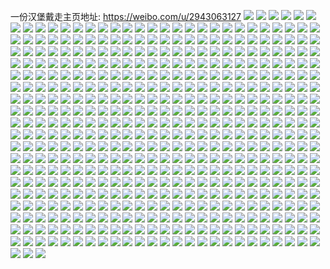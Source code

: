 一份汉堡戴走主页地址: https://weibo.com/u/2943063127 
![](https://wx4.sinaimg.cn/mw2000/af6b9457ly1h9i97515nkj22c0340kjn.jpg) 
![](https://wx4.sinaimg.cn/mw2000/af6b9457ly1h9i975mxd4j20zj1be0x5.jpg) 
![](https://wx4.sinaimg.cn/mw2000/af6b9457ly1h906sun5eoj22432tgb2a.jpg) 
![](https://wx4.sinaimg.cn/mw2000/af6b9457ly1h906swr38uj224g2tx1ky.jpg) 
![](https://wx4.sinaimg.cn/mw2000/af6b9457ly1h906sxpw1ej20zo1bkqdy.jpg) 
![](https://wx4.sinaimg.cn/mw2000/af6b9457ly1h906ssl4sdj20zo1bknbo.jpg) 
![](https://wx4.sinaimg.cn/mw2000/af6b9457ly1h906u23u1hj22c0340e84.jpg) 
![](https://wx4.sinaimg.cn/mw2000/af6b9457ly1h906utztisj224u2ugx6p.jpg) 
![](https://wx4.sinaimg.cn/mw2000/af6b9457ly1h8qx7qxphwj22c03404qs.jpg) 
![](https://wx4.sinaimg.cn/mw2000/af6b9457ly1h8qx7ofb21j22c0340kjm.jpg) 
![](https://wx4.sinaimg.cn/mw2000/af6b9457ly1h8qx7tn3elj22c0340e82.jpg) 
![](https://wx4.sinaimg.cn/mw2000/af6b9457ly1h8qxgd7c5yj22502up4qq.jpg) 
![](https://wx4.sinaimg.cn/mw2000/af6b9457ly1h8qxa9r0t7j23402c0npe.jpg) 
![](https://wx4.sinaimg.cn/mw2000/af6b9457ly1h8qxgbapugj22c0340qv7.jpg) 
![](https://wx4.sinaimg.cn/mw2000/af6b9457ly1h8m0curgvmj22c03401ky.jpg) 
![](https://wx4.sinaimg.cn/mw2000/af6b9457ly1h8m0czladpj228s2zpe82.jpg) 
![](https://wx4.sinaimg.cn/mw2000/af6b9457ly1h8m38dkhauj22c0340e82.jpg) 
![](https://wx4.sinaimg.cn/mw2000/af6b9457ly1h8m37scq48j22262qvx6p.jpg) 
![](https://wx4.sinaimg.cn/mw2000/af6b9457ly1h8m0d1qxpkj22c03404qq.jpg) 
![](https://wx4.sinaimg.cn/mw2000/af6b9457ly1h8m0ctbtnfj22a031c7wi.jpg) 
![](https://wx4.sinaimg.cn/mw2000/af6b9457ly1h8chghvuinj22c03404qq.jpg) 
![](https://wx4.sinaimg.cn/mw2000/af6b9457ly1h8chgv4qrxj225o2vkhdv.jpg) 
![](https://wx4.sinaimg.cn/mw2000/af6b9457ly1h8chgqyr92j22802yokjo.jpg) 
![](https://wx4.sinaimg.cn/mw2000/af6b9457ly1h8chgfay0kj22462tkqv7.jpg) 
![](https://wx4.sinaimg.cn/mw2000/af6b9457ly1h85x1vfh92j22c0340npe.jpg) 
![](https://wx4.sinaimg.cn/mw2000/af6b9457ly1h85x25i11dj223j1knhdt.jpg) 
![](https://wx4.sinaimg.cn/mw2000/af6b9457ly1h7l6p4y92rj22c0340e84.jpg) 
![](https://wx4.sinaimg.cn/mw2000/af6b9457ly1h7l6ptod7ej22c0340hdu.jpg) 
![](https://wx4.sinaimg.cn/mw2000/af6b9457ly1h7l6ri7o9oj20zg0zg14s.jpg) 
![](https://wx4.sinaimg.cn/mw2000/af6b9457ly1h7e7fzmv92j21k02c04qq.jpg) 
![](https://wx4.sinaimg.cn/mw2000/af6b9457ly1h7e7g18wpkj21kw1kwtjy.jpg) 
![](https://wx4.sinaimg.cn/mw2000/af6b9457ly1h7e7fxxpyrj21kw1kwdol.jpg) 
![](https://wx4.sinaimg.cn/mw2000/af6b9457ly1h6wxqh0jxrj23402c07wj.jpg) 
![](https://wx4.sinaimg.cn/mw2000/af6b9457ly1h6wxqdgriij22c02c0kjl.jpg) 
![](https://wx4.sinaimg.cn/mw2000/af6b9457ly1h6uilbu1yhj21le2ea4bv.jpg) 
![](https://wx4.sinaimg.cn/mw2000/af6b9457ly1h6uilm6b4aj22ea1leal9.jpg) 
![](https://wx4.sinaimg.cn/mw2000/af6b9457ly1h6uilemo55j21le2ea7wi.jpg) 
![](https://wx4.sinaimg.cn/mw2000/af6b9457ly1h6uilidjiej22ea1lewox.jpg) 
![](https://wx4.sinaimg.cn/mw2000/af6b9457ly1h6uil8uraej22ea1lee82.jpg) 
![](https://wx4.sinaimg.cn/mw2000/af6b9457ly1h6uikzlzk9j22ea1le7h8.jpg) 
![](https://wx4.sinaimg.cn/mw2000/af6b9457ly1h6uilp3ppgj21le2eaaxt.jpg) 
![](https://wx4.sinaimg.cn/mw2000/af6b9457ly1h6tm25kcgqj22ea1lek5e.jpg) 
![](https://wx4.sinaimg.cn/mw2000/af6b9457ly1h6tm2itkgqj22ea1lex6p.jpg) 
![](https://wx4.sinaimg.cn/mw2000/af6b9457ly1h6tm2l3bbrj22ea1le1ky.jpg) 
![](https://wx4.sinaimg.cn/mw2000/af6b9457ly1h6tm2o6de0j21le2eau0x.jpg) 
![](https://wx4.sinaimg.cn/mw2000/af6b9457ly1h6tm2gnzlij22ea1leqv5.jpg) 
![](https://wx4.sinaimg.cn/mw2000/af6b9457ly1h6tm2cm6emj21le2ea46e.jpg) 
![](https://wx4.sinaimg.cn/mw2000/af6b9457ly1h6tm55v2wlj22ea1le1ky.jpg) 
![](https://wx4.sinaimg.cn/mw2000/af6b9457ly1h6tm2u7ibij22ea1le4dd.jpg) 
![](https://wx4.sinaimg.cn/mw2000/af6b9457ly1h6tm535urkj22ea1lehdu.jpg) 
![](https://wx4.sinaimg.cn/mw2000/af6b9457ly1h6n9xdd8owj235s23u453.jpg) 
![](https://wx4.sinaimg.cn/mw2000/af6b9457ly1h6n9xgwr5jj235s23ub2a.jpg) 
![](https://wx4.sinaimg.cn/mw2000/af6b9457ly1h6n9xanb4wj21zg2n9kjn.jpg) 
![](https://wx4.sinaimg.cn/mw2000/af6b9457ly1h6gwkh59z0j22c0340qv6.jpg) 
![](https://wx4.sinaimg.cn/mw2000/af6b9457ly1h6gwon6s10j22c0340x6q.jpg) 
![](https://wx4.sinaimg.cn/mw2000/af6b9457ly1h6gwkc6rubj22c0340x6q.jpg) 
![](https://wx4.sinaimg.cn/mw2000/af6b9457ly1h62wj1n1fzj22c02c0x6q.jpg) 
![](https://wx4.sinaimg.cn/mw2000/af6b9457ly1h62wj3lj4pj22c02c07wi.jpg) 
![](https://wx4.sinaimg.cn/mw2000/af6b9457ly1h58uubhmy8j22bb2xxhdu.jpg) 
![](https://wx4.sinaimg.cn/mw2000/af6b9457ly1h3z91h9f2zj22c0340qv7.jpg) 
![](https://wx4.sinaimg.cn/mw2000/af6b9457ly1h3z91fojv4j22c03404qr.jpg) 
![](https://wx4.sinaimg.cn/mw2000/af6b9457ly1h3z91e6yvjj22c0340npg.jpg) 
![](https://wx4.sinaimg.cn/mw2000/af6b9457ly1h3y0p72je5j223u35sx6q.jpg) 
![](https://wx4.sinaimg.cn/mw2000/af6b9457ly1h3y0pd9ii3j223u35snpe.jpg) 
![](https://wx4.sinaimg.cn/mw2000/af6b9457ly1h3y0p8vb5zj223u35sx6p.jpg) 
![](https://wx4.sinaimg.cn/mw2000/af6b9457ly1h3y0p9q3maj22c21k14qp.jpg) 
![](https://wx4.sinaimg.cn/mw2000/af6b9457ly1h3y0qddpzzj235s23u7wi.jpg) 
![](https://wx4.sinaimg.cn/mw2000/af6b9457ly1h3y0p51xuhj222c1dih5g.jpg) 
![](https://wx4.sinaimg.cn/mw2000/af6b9457ly1h3y0peun6tj21kw2dcu0x.jpg) 
![](https://wx4.sinaimg.cn/mw2000/af6b9457ly1h3y0sn3pg4j21jv22h1e9.jpg) 
![](https://wx4.sinaimg.cn/mw2000/af6b9457gy1h3shqlwuwxj22jm3tfhdv.jpg) 
![](https://wx4.sinaimg.cn/mw2000/af6b9457gy1h3shm8c0qqj22uu1wj4qp.jpg) 
![](https://wx4.sinaimg.cn/mw2000/af6b9457gy1h3skmduktvj21kw2dc1ky.jpg) 
![](https://wx4.sinaimg.cn/mw2000/af6b9457gy1h3shq2yh82j235s23ub2b.jpg) 
![](https://wx4.sinaimg.cn/mw2000/af6b9457gy1h3skmgrkezj223u35sqv6.jpg) 
![](https://wx4.sinaimg.cn/mw2000/af6b9457gy1h3skm5sx5lj223u35snpf.jpg) 
![](https://wx4.sinaimg.cn/mw2000/af6b9457gy1h3shlwoeh2j22c033ye82.jpg) 
![](https://wx4.sinaimg.cn/mw2000/af6b9457gy1h3skmiqphpj21kw2dc4qq.jpg) 
![](https://wx4.sinaimg.cn/mw2000/af6b9457gy1h3skmmma8wj21kd2ck7wi.jpg) 
![](https://wx4.sinaimg.cn/mw2000/af6b9457ly1h3qe2uxdt6j22c0340qv7.jpg) 
![](https://wx4.sinaimg.cn/mw2000/af6b9457gy1h3lrt6pk8jj223s23su0x.jpg) 
![](https://wx4.sinaimg.cn/mw2000/af6b9457gy1h3lrt81xzqj21m41m41kx.jpg) 
![](https://wx4.sinaimg.cn/mw2000/af6b9457gy1h3lrt9gziej22012011ky.jpg) 
![](https://wx4.sinaimg.cn/mw2000/af6b9457gy1h3lrtid1llj22dc1kwhdt.jpg) 
![](https://wx4.sinaimg.cn/mw2000/af6b9457gy1h3lrt1cfwnj235s23u7wi.jpg) 
![](https://wx4.sinaimg.cn/mw2000/af6b9457gy1h3lrtfhxwjj22dc1kwhdt.jpg) 
![](https://wx4.sinaimg.cn/mw2000/af6b9457ly1h3b51k2v0hj21s135ru0y.jpg) 
![](https://wx4.sinaimg.cn/mw2000/af6b9457ly1h3b515a173j21s135shdu.jpg) 
![](https://wx4.sinaimg.cn/mw2000/af6b9457ly1h3b51bod0pj22c0340qv6.jpg) 
![](https://wx4.sinaimg.cn/mw2000/af6b9457ly1h3b51n1iqej22c02c0u0y.jpg) 
![](https://wx4.sinaimg.cn/mw2000/af6b9457ly1h3b5bl61nwj22c0340qv6.jpg) 
![](https://wx4.sinaimg.cn/mw2000/af6b9457ly1h39vwjtls3j223u35s7wk.jpg) 
![](https://wx4.sinaimg.cn/mw2000/af6b9457ly1h39vx1gti9j223z35sqv6.jpg) 
![](https://wx4.sinaimg.cn/mw2000/af6b9457ly1h39vx5g3uuj22nm1ro4qr.jpg) 
![](https://wx4.sinaimg.cn/mw2000/af6b9457ly1h39w6vrvjnj223u35rx6p.jpg) 
![](https://wx4.sinaimg.cn/mw2000/af6b9457ly1h39vxb0p7mj223u35s1l0.jpg) 
![](https://wx4.sinaimg.cn/mw2000/af6b9457ly1h39vw8awcoj21kw2dckjm.jpg) 
![](https://wx4.sinaimg.cn/mw2000/af6b9457ly1h39vwmyoy9j21kw2dcx6p.jpg) 
![](https://wx4.sinaimg.cn/mw2000/af6b9457ly1h39vwtxkacj223u35r7wi.jpg) 
![](https://wx4.sinaimg.cn/mw2000/af6b9457ly1h39vwo4ygsj223u35sb29.jpg) 
![](https://wx4.sinaimg.cn/mw2000/af6b9457ly1h1vihjgzk6j22c0340e83.jpg) 
![](https://wx4.sinaimg.cn/mw2000/af6b9457ly1h1vihkukagj225f2v7qv5.jpg) 
![](https://wx4.sinaimg.cn/mw2000/af6b9457ly1h1vihnuifqj22dc1kwx6p.jpg) 
![](https://wx4.sinaimg.cn/mw2000/af6b9457ly1h1vihhab5gj22dc1kwu0z.jpg) 
![](https://wx4.sinaimg.cn/mw2000/af6b9457ly1h1vihrhlecj22dc1kwhdv.jpg) 
![](https://wx4.sinaimg.cn/mw2000/af6b9457ly1h1vii1zn59j223v1kw1kz.jpg) 
![](https://wx4.sinaimg.cn/mw2000/af6b9457ly1h18gv3xpqoj228m2ziu0y.jpg) 
![](https://wx4.sinaimg.cn/mw2000/af6b9457ly1h18gv2i6gcj22c03404qq.jpg) 
![](https://wx4.sinaimg.cn/mw2000/af6b9457ly1h18gv5beb0j22c0340x6p.jpg) 
![](https://wx4.sinaimg.cn/mw2000/af6b9457ly1h18gv60a43j21o0280e81.jpg) 
![](https://wx4.sinaimg.cn/mw2000/af6b9457ly1h18gv8tej8j22dc1kwb2a.jpg) 
![](https://wx4.sinaimg.cn/mw2000/af6b9457ly1h077reqrd2j21kw23v7wi.jpg) 
![](https://wx4.sinaimg.cn/mw2000/af6b9457ly1h077rgr7x9j22bz2bz7wi.jpg) 
![](https://wx4.sinaimg.cn/mw2000/af6b9457ly1h0774bkbflj22c02c0x6p.jpg) 
![](https://wx4.sinaimg.cn/mw2000/af6b9457ly1h0772hgjz6j22762xkqv6.jpg) 
![](https://wx4.sinaimg.cn/mw2000/af6b9457ly1h0774dswayj22c02c0qv5.jpg) 
![](https://wx4.sinaimg.cn/mw2000/af6b9457ly1h0779ab9wqj228r2z74qr.jpg) 
![](https://wx4.sinaimg.cn/mw2000/af6b9457ly1h07749e4tzj22c03401kz.jpg) 
![](https://wx4.sinaimg.cn/mw2000/af6b9457ly1h077ri6131j21ba0zg77n.jpg) 
![](https://wx4.sinaimg.cn/mw2000/af6b9457ly1h077rij4wmj21ba0zgn15.jpg) 
![](https://wx4.sinaimg.cn/mw2000/af6b9457ly1gz8qh3ugpkj22c0340kjm.jpg) 
![](https://wx4.sinaimg.cn/mw2000/af6b9457ly1gz8qh2gah4j22c0340b2b.jpg) 
![](https://wx4.sinaimg.cn/mw2000/af6b9457ly1gz8qh5genhj22c0340x6r.jpg) 
![](https://wx4.sinaimg.cn/mw2000/af6b9457ly1gz8rcsk6p8j22c0340e81.jpg) 
![](https://wx4.sinaimg.cn/mw2000/af6b9457ly1gz8rmdaua3j22c02c01ky.jpg) 
![](https://wx4.sinaimg.cn/mw2000/af6b9457ly1gyfunphrz1j22c02c0u0y.jpg) 
![](https://wx4.sinaimg.cn/mw2000/af6b9457ly1gyfunuunv7j22c02c01kz.jpg) 
![](https://wx4.sinaimg.cn/mw2000/af6b9457ly1gyfunyqujrj23402c01kz.jpg) 
![](https://wx4.sinaimg.cn/mw2000/af6b9457ly1gyfunrielvj22702xdkjl.jpg) 
![](https://wx4.sinaimg.cn/mw2000/af6b9457ly1gyfutxi6s8j22c0340qv6.jpg) 
![](https://wx4.sinaimg.cn/mw2000/af6b9457ly1gyfutn8qekj21kw2dcu0x.jpg) 
![](https://wx4.sinaimg.cn/mw2000/af6b9457ly1gyb71ay4grj228a2z1npf.jpg) 
![](https://wx4.sinaimg.cn/mw2000/af6b9457ly1gyb70sle39j22c0340e82.jpg) 
![](https://wx4.sinaimg.cn/mw2000/af6b9457ly1gyb6xhuc1pj22c0340x6q.jpg) 
![](https://wx4.sinaimg.cn/mw2000/af6b9457ly1gyb70wo662j22c0340npe.jpg) 
![](https://wx4.sinaimg.cn/mw2000/af6b9457ly1gyb7180gajj22923021kz.jpg) 
![](https://wx4.sinaimg.cn/mw2000/af6b9457ly1gyb7qy8nt1j223e23ekjm.jpg) 
![](https://wx4.sinaimg.cn/mw2000/af6b9457ly1gyb7146q3fj225c2v4hdv.jpg) 
![](https://wx4.sinaimg.cn/mw2000/af6b9457ly1gyb715vanjj22a431ihdu.jpg) 
![](https://wx4.sinaimg.cn/mw2000/af6b9457gy1gy7k04o367j21511pib29.jpg) 
![](https://wx4.sinaimg.cn/mw2000/af6b9457gy1gy7k05qgccj215o1jlqt8.jpg) 
![](https://wx4.sinaimg.cn/mw2000/af6b9457gy1gy7k1z6qe0j22dc1kwqv5.jpg) 
![](https://wx4.sinaimg.cn/mw2000/af6b9457gy1gy7k09bxrjj22dc1kwqv5.jpg) 
![](https://wx4.sinaimg.cn/mw2000/af6b9457gy1gy7k2539u3j221w1kwkjl.jpg) 
![](https://wx4.sinaimg.cn/mw2000/af6b9457gy1gy7k02av0sj20uk4dwqv5.jpg) 
![](https://wx4.sinaimg.cn/mw2000/af6b9457gy1gy7k29onk7j21c02007wh.jpg) 
![](https://wx4.sinaimg.cn/mw2000/af6b9457gy1gy7k1s7etej21c02007wh.jpg) 
![](https://wx4.sinaimg.cn/mw2000/af6b9457ly1gxxzbxerz2j22dc1kwu0x.jpg) 
![](https://wx4.sinaimg.cn/mw2000/af6b9457ly1gxxzc3r96cj21kw2dc1ky.jpg) 
![](https://wx4.sinaimg.cn/mw2000/af6b9457ly1gxxzbuoprij22dc1kwu0x.jpg) 
![](https://wx4.sinaimg.cn/mw2000/af6b9457ly1gxxzc9d4t7j22dc1kw7wi.jpg) 
![](https://wx4.sinaimg.cn/mw2000/af6b9457ly1gxxzi0px3kj21kw2dcx6p.jpg) 
![](https://wx4.sinaimg.cn/mw2000/af6b9457ly1gxxzcgxoehj21kw2dckjm.jpg) 
![](https://wx4.sinaimg.cn/mw2000/af6b9457ly1gxxzv77zyyj22dc1kw7wi.jpg) 
![](https://wx4.sinaimg.cn/mw2000/af6b9457ly1gxp3i0a1xsj22c0340u0x.jpg) 
![](https://wx4.sinaimg.cn/mw2000/af6b9457ly1gxp3i169zaj21zs2npkjl.jpg) 
![](https://wx4.sinaimg.cn/mw2000/af6b9457ly1gxp3ravz01j229a30d4qq.jpg) 
![](https://wx4.sinaimg.cn/mw2000/af6b9457ly1gxp3i54ze7j21kw2dcx6p.jpg) 
![](https://wx4.sinaimg.cn/mw2000/af6b9457ly1gxp3i2hdd6j225v2vt7wk.jpg) 
![](https://wx4.sinaimg.cn/mw2000/af6b9457ly1gxp3i3idfkj21n026oqv5.jpg) 
![](https://wx4.sinaimg.cn/mw2000/af6b9457ly1gxp3r9lu0uj223e2si4qs.jpg) 
![](https://wx4.sinaimg.cn/mw2000/af6b9457ly1gxp3s7t6fej22c03404qr.jpg) 
![](https://wx4.sinaimg.cn/mw2000/af6b9457ly1gxp3hyphw1j22c03407wj.jpg) 
![](https://wx4.sinaimg.cn/mw2000/af6b9457ly1gxmwaikd0pj22c03407wi.jpg) 
![](https://wx4.sinaimg.cn/mw2000/af6b9457ly1gxa2n76d3xj22c0340qv7.jpg) 
![](https://wx4.sinaimg.cn/mw2000/af6b9457ly1gxa2v2khbgj22c0340u0z.jpg) 
![](https://wx4.sinaimg.cn/mw2000/af6b9457ly1gxa38zbtgdj22bz2bz7wi.jpg) 
![](https://wx4.sinaimg.cn/mw2000/af6b9457ly1gxa2rwnb3oj22bz2s1npe.jpg) 
![](https://wx4.sinaimg.cn/mw2000/af6b9457ly1gxa2ryc31hj22bz2jvb2a.jpg) 
![](https://wx4.sinaimg.cn/mw2000/af6b9457ly1gxa2sfbgs1j22bz2bzkjm.jpg) 
![](https://wx4.sinaimg.cn/mw2000/af6b9457ly1gxa2qib1baj22c0340b2a.jpg) 
![](https://wx4.sinaimg.cn/mw2000/af6b9457ly1gxa38ili0vj22a631kx6p.jpg) 
![](https://wx4.sinaimg.cn/mw2000/af6b9457ly1gxa3e7okvhj22bx2o7kjm.jpg) 
![](https://wx4.sinaimg.cn/mw2000/af6b9457ly1gxa2n1mevaj22c0340x6q.jpg) 
![](https://wx4.sinaimg.cn/mw2000/af6b9457ly1gxa2n3lhawj22c0340x6p.jpg) 
![](https://wx4.sinaimg.cn/mw2000/af6b9457ly1gxa2n2s2lsj22c0340qv5.jpg) 
![](https://wx4.sinaimg.cn/mw2000/af6b9457ly1gx5d5h0dwbj22c0340b2a.jpg) 
![](https://wx4.sinaimg.cn/mw2000/af6b9457ly1gx5d4jau0qj21kw23vu0x.jpg) 
![](https://wx4.sinaimg.cn/mw2000/af6b9457ly1gx5d4gxyycj20u00u0wri.jpg) 
![](https://wx4.sinaimg.cn/mw2000/af6b9457ly1gx5d3tom6tj21kw1kwe81.jpg) 
![](https://wx4.sinaimg.cn/mw2000/af6b9457ly1gx5d3se5r9j21kw23vhdt.jpg) 
![](https://wx4.sinaimg.cn/mw2000/af6b9457ly1gx5cwmftkwj22dc1kw7wi.jpg) 
![](https://wx4.sinaimg.cn/mw2000/af6b9457ly1gx10hdg82pj22dc1kwu0x.jpg) 
![](https://wx4.sinaimg.cn/mw2000/af6b9457ly1gx1008tyhrj22dc1kwnpe.jpg) 
![](https://wx4.sinaimg.cn/mw2000/af6b9457ly1gx10m2ulr4j22dc1kw1ky.jpg) 
![](https://wx4.sinaimg.cn/mw2000/af6b9457ly1gx100ar5v6j21yw1b9npd.jpg) 
![](https://wx4.sinaimg.cn/mw2000/af6b9457ly1gx10hfl2opj22dc1kw1ky.jpg) 
![](https://wx4.sinaimg.cn/mw2000/af6b9457ly1gx10koxngwj22dc1kwu0x.jpg) 
![](https://wx4.sinaimg.cn/mw2000/af6b9457ly1gwmx3q3tvej22c02c0b2a.jpg) 
![](https://wx4.sinaimg.cn/mw2000/af6b9457ly1gwmwp4yr06j21tq2fn1ky.jpg) 
![](https://wx4.sinaimg.cn/mw2000/af6b9457ly1gwmwou1k1oj22c0340x6r.jpg) 
![](https://wx4.sinaimg.cn/mw2000/af6b9457ly1gwmx3smt6pj22bz2bz1ky.jpg) 
![](https://wx4.sinaimg.cn/mw2000/af6b9457ly1gwmwpsur5kj22c02c0e83.jpg) 
![](https://wx4.sinaimg.cn/mw2000/af6b9457ly1gwmwp1etekj22c0340qv7.jpg) 
![](https://wx4.sinaimg.cn/mw2000/af6b9457ly1gwdeg6d1o4j223s23snpd.jpg) 
![](https://wx4.sinaimg.cn/mw2000/af6b9457ly1gwdeg4fizxj23402c0b2a.jpg) 
![](https://wx4.sinaimg.cn/mw2000/af6b9457ly1gwdef9yuo6j22c03407wj.jpg) 
![](https://wx4.sinaimg.cn/mw2000/af6b9457ly1gwdeky89jyj223v1kwnpd.jpg) 
![](https://wx4.sinaimg.cn/mw2000/003daNa7ly1gvqk4jvgzvj61sc2dsb2a02.jpg) 
![](https://wx4.sinaimg.cn/mw2000/003daNa7ly1gvqk4mk0mrj61k02c0kjl02.jpg) 
![](https://wx4.sinaimg.cn/mw2000/003daNa7ly1gvqkgojyyhj62c02c0npd02.jpg) 
![](https://wx4.sinaimg.cn/mw2000/003daNa7ly1gvqk4nshsdj62c02c01ky02.jpg) 
![](https://wx4.sinaimg.cn/mw2000/003daNa7ly1gvqk4pnv8ij62c03401kz02.jpg) 
![](https://wx4.sinaimg.cn/mw2000/003daNa7ly1gvqknesvkrj62c02c04qq02.jpg) 
![](https://wx4.sinaimg.cn/mw2000/003daNa7ly1gvqkkmh7hqj63402c0u0x02.jpg) 
![](https://wx4.sinaimg.cn/mw2000/003daNa7ly1gvqkknsqwdj60xc1uo1kx02.jpg) 
![](https://wx4.sinaimg.cn/mw2000/003daNa7ly1gvqkkl84rfj60xc1uo7wh02.jpg) 
![](https://wx4.sinaimg.cn/mw2000/003daNa7ly1gvq7tp2s0zj615o20x1kx02.jpg) 
![](https://wx4.sinaimg.cn/mw2000/003daNa7ly1gvq5pam9h0j615o1jl4qp02.jpg) 
![](https://wx4.sinaimg.cn/mw2000/003daNa7ly1gvq5qc14pnj61kw2dchdu02.jpg) 
![](https://wx4.sinaimg.cn/mw2000/003daNa7ly1gvq5pnpzhtj615o1jl7wh02.jpg) 
![](https://wx4.sinaimg.cn/mw2000/003daNa7ly1gvq5p8a38ej615o1jl7wh02.jpg) 
![](https://wx4.sinaimg.cn/mw2000/003daNa7ly1gvq5pq8bbcj60xc2gwe8102.jpg) 
![](https://wx4.sinaimg.cn/mw2000/003daNa7ly1gvq7s5rt9bj60xc2job2902.jpg) 
![](https://wx4.sinaimg.cn/mw2000/003daNa7ly1gvq80y9hrfj63402c01ky02.jpg) 
![](https://wx4.sinaimg.cn/mw2000/003daNa7ly1gvq8110bhnj63402c0e8202.jpg) 
![](https://wx4.sinaimg.cn/mw2000/003daNa7ly1gvq80qhr95j63402c0x6p02.jpg) 
![](https://wx4.sinaimg.cn/mw2000/003daNa7ly1gvq80s88xdj63402c07wi02.jpg) 
![](https://wx4.sinaimg.cn/mw2000/003daNa7ly1gvq80vbk3lj63402c0x6p02.jpg) 
![](https://wx4.sinaimg.cn/mw2000/003daNa7ly1gvq80oft1gj63402c0qv602.jpg) 
![](https://wx4.sinaimg.cn/mw2000/003daNa7ly1gvq813mk8rj63402c0hdu02.jpg) 
![](https://wx4.sinaimg.cn/mw2000/003daNa7ly1gvq854cqijj63402c0npd02.jpg) 
![](https://wx4.sinaimg.cn/mw2000/003daNa7ly1gv753dpo8cj62bz2bzx6p02.jpg) 
![](https://wx4.sinaimg.cn/mw2000/af6b9457ly1gv753fm46lj23402c0x6p.jpg) 
![](https://wx4.sinaimg.cn/mw2000/003daNa7ly1gv753hr0jkj63402c0b2a02.jpg) 
![](https://wx4.sinaimg.cn/mw2000/003daNa7ly1gv753k9v3pj63402c0kjm02.jpg) 
![](https://wx4.sinaimg.cn/mw2000/af6b9457ly1gv753agkogj23402c0qv5.jpg) 
![](https://wx4.sinaimg.cn/mw2000/003daNa7ly1gv753p9jqoj63402c0npe02.jpg) 
![](https://wx4.sinaimg.cn/mw2000/003daNa7ly1gv2270ysr2j62tr24b4qr02.jpg) 
![](https://wx4.sinaimg.cn/mw2000/003daNa7ly1gv226ytic4j63332bbkjn02.jpg) 
![](https://wx4.sinaimg.cn/mw2000/003daNa7ly1gv227s4r63j63332bbkjn02.jpg) 
![](https://wx4.sinaimg.cn/mw2000/003daNa7ly1gv227uvorbj63332bb7wj02.jpg) 
![](https://wx4.sinaimg.cn/mw2000/003daNa7ly1gv2285d7puj63402c04qr02.jpg) 
![](https://wx4.sinaimg.cn/mw2000/003daNa7ly1gv21sufxcmj62bx2bxx6q02.jpg) 
![](https://wx4.sinaimg.cn/mw2000/003daNa7ly1guy19thwrgj60u00v77a002.jpg) 
![](https://wx4.sinaimg.cn/mw2000/003daNa7ly1guai2jom75j62c0340e8302.jpg) 
![](https://wx4.sinaimg.cn/mw2000/003daNa7ly1guai5wsvybj62c0340x2f02.jpg) 
![](https://wx4.sinaimg.cn/mw2000/003daNa7ly1guai2oqh6yj633z2bzx6q02.jpg) 
![](https://wx4.sinaimg.cn/mw2000/003daNa7ly1guai5uf3xjj62c0340b2b02.jpg) 
![](https://wx4.sinaimg.cn/mw2000/003daNa7ly1guai2xkehfj62c0340kjl02.jpg) 
![](https://wx4.sinaimg.cn/mw2000/003daNa7ly1guai2uqgjvj633y1ys4qs02.jpg) 
![](https://wx4.sinaimg.cn/mw2000/af6b9457ly1gtgmwcaltxj21tt2frnpd.jpg) 
![](https://wx4.sinaimg.cn/mw2000/003daNa7ly1gtgqh8g45bj61kw2dce8202.jpg) 
![](https://wx4.sinaimg.cn/mw2000/003daNa7ly1gtgmwd5l03j61ey1vx1kx02.jpg) 
![](https://wx4.sinaimg.cn/mw2000/af6b9457ly1gtgqmjbgabj22xo2c0qv6.jpg) 
![](https://wx4.sinaimg.cn/mw2000/003daNa7ly1gtgqjpdk6bj62bz2bze8202.jpg) 
![](https://wx4.sinaimg.cn/mw2000/003daNa7ly1gtgqgagcsgj63402c04qp02.jpg) 
![](https://wx4.sinaimg.cn/mw2000/af6b9457ly1gt0f5gd22oj23402c0npe.jpg) 
![](https://wx4.sinaimg.cn/mw2000/af6b9457ly1gt0fcruo6pj23402c0kjm.jpg) 
![](https://wx4.sinaimg.cn/mw2000/af6b9457ly1gt0f546fwtj22c0340x6p.jpg) 
![](https://wx4.sinaimg.cn/mw2000/af6b9457ly1gt0f4uqo72j22c0340e81.jpg) 
![](https://wx4.sinaimg.cn/mw2000/af6b9457ly1gsu0ul177rj22c0340hdt.jpg) 
![](https://wx4.sinaimg.cn/mw2000/af6b9457ly1gsu0waj45yj22dc1kwqv5.jpg) 
![](https://wx4.sinaimg.cn/mw2000/af6b9457ly1gsu0vh7220j22dc1kwnpd.jpg) 
![](https://wx4.sinaimg.cn/mw2000/af6b9457ly1gsu12dk840j23402c0qv6.jpg) 
![](https://wx4.sinaimg.cn/mw2000/af6b9457ly1gsu0urpurqj215o1jl7wh.jpg) 
![](https://wx4.sinaimg.cn/mw2000/af6b9457ly1gsu12zxf5wj23402c0u0y.jpg) 
![](https://wx4.sinaimg.cn/mw2000/af6b9457ly1gsu1q136y9j23402c0hdv.jpg) 
![](https://wx4.sinaimg.cn/mw2000/003daNa7ly1gsu1qdp6erj63402c0e8202.jpg) 
![](https://wx4.sinaimg.cn/mw2000/af6b9457ly1gsu1poq25ij23402c0e82.jpg) 
![](https://wx4.sinaimg.cn/mw2000/af6b9457ly1gsl92ss39nj22262qv1ky.jpg) 
![](https://wx4.sinaimg.cn/mw2000/003daNa7ly1gsl92qvxekj62z12c0npe02.jpg) 
![](https://wx4.sinaimg.cn/mw2000/af6b9457ly1gsl9dx4mzqj22sy23qb2a.jpg) 
![](https://wx4.sinaimg.cn/mw2000/af6b9457ly1gsl9618zi2j21900u01g1.jpg) 
![](https://wx4.sinaimg.cn/mw2000/003daNa7ly1gsl92oo4cuj633z2bzb2c02.jpg) 
![](https://wx4.sinaimg.cn/mw2000/af6b9457ly1gsl93johwcj23402c0hdv.jpg) 
![](https://wx4.sinaimg.cn/mw2000/af6b9457ly1gsl91p1rm8j22dc1kwu0x.jpg) 
![](https://wx4.sinaimg.cn/mw2000/003daNa7ly1gsl95wiqeqj62c0340b2b02.jpg) 
![](https://wx4.sinaimg.cn/mw2000/af6b9457ly1grr0hj63wdj22bz2bze81.jpg) 
![](https://wx4.sinaimg.cn/mw2000/af6b9457ly1grr0hfne3cj22c0340qvc.jpg) 
![](https://wx4.sinaimg.cn/mw2000/003daNa7ly1grr0hxiozaj62842ytx6q02.jpg) 
![](https://wx4.sinaimg.cn/mw2000/af6b9457ly1grr0hr543uj22c0340qv6.jpg) 
![](https://wx4.sinaimg.cn/mw2000/af6b9457ly1grr1a8szz5j22dc1kwe85.jpg) 
![](https://wx4.sinaimg.cn/mw2000/af6b9457ly1grr19exjwxj21kw2dce85.jpg) 
![](https://wx4.sinaimg.cn/mw2000/af6b9457ly1grjhcfy8boj23402c0e82.jpg) 
![](https://wx4.sinaimg.cn/mw2000/af6b9457ly1grjhciq7s1j23402c0e81.jpg) 
![](https://wx4.sinaimg.cn/mw2000/af6b9457ly1grjhccvwbej23402c07wi.jpg) 
![](https://wx4.sinaimg.cn/mw2000/af6b9457ly1grjhce1u4wj23402c04qq.jpg) 
![](https://wx4.sinaimg.cn/mw2000/af6b9457ly1gr8y2adm82j2242340qvb.jpg) 
![](https://wx4.sinaimg.cn/mw2000/af6b9457ly1gr8y27aw7zj21kw2dcx6t.jpg) 
![](https://wx4.sinaimg.cn/mw2000/af6b9457ly1gr8y2rve7gj22c0340u11.jpg) 
![](https://wx4.sinaimg.cn/mw2000/af6b9457ly1gr8y2omfw0j22882yznpm.jpg) 
![](https://wx4.sinaimg.cn/mw2000/af6b9457ly1gr8y2k0bobj22dc1kwnpi.jpg) 
![](https://wx4.sinaimg.cn/mw2000/af6b9457ly1gr8y2dy151j21sc1scx6r.jpg) 
![](https://wx4.sinaimg.cn/mw2000/af6b9457ly1gq9m34p3p2j20zo0zo463.jpg) 
![](https://wx4.sinaimg.cn/mw2000/af6b9457ly1gq9m740bydj23402c0x4u.jpg) 
![](https://wx4.sinaimg.cn/mw2000/af6b9457ly1gq9lye7q1cj23402c01kx.jpg) 
![](https://wx4.sinaimg.cn/mw2000/af6b9457ly1gq9m3cbhqrj23402c0e81.jpg) 
![](https://wx4.sinaimg.cn/mw2000/af6b9457ly1gq9m4bdwppj23402c0hdt.jpg) 
![](https://wx4.sinaimg.cn/mw2000/af6b9457ly1gq9m3nvs5rj23402c04qq.jpg) 
![](https://wx4.sinaimg.cn/mw2000/af6b9457ly1gq9m32nk4wj23402c0kjl.jpg) 
![](https://wx4.sinaimg.cn/mw2000/af6b9457ly1gq9m4349mbj23402c0u0x.jpg) 
![](https://wx4.sinaimg.cn/mw2000/af6b9457ly1gq9m3sxf94j22ps1j04l3.jpg) 
![](https://wx4.sinaimg.cn/mw2000/af6b9457ly1gq5lln15eij21kw2dc7wk.jpg) 
![](https://wx4.sinaimg.cn/mw2000/af6b9457ly1gq5m0elttrj21kw2dc4qs.jpg) 
![](https://wx4.sinaimg.cn/mw2000/af6b9457ly1gq5lluw9wlj21kw2dc1l0.jpg) 
![](https://wx4.sinaimg.cn/mw2000/af6b9457ly1gov2st3jfjj21nz2564qq.jpg) 
![](https://wx4.sinaimg.cn/mw2000/af6b9457ly1gov2sq8hc2j21tc1tcu0x.jpg) 
![](https://wx4.sinaimg.cn/mw2000/af6b9457ly1gov2u4nexpj20tf194wqw.jpg) 
![](https://wx4.sinaimg.cn/mw2000/af6b9457ly1gov2svqez9j22bz2bze81.jpg) 
![](https://wx4.sinaimg.cn/mw2000/af6b9457ly1gov3h5fhaij22bz2bzb29.jpg) 
![](https://wx4.sinaimg.cn/mw2000/af6b9457ly1gov3alelenj22c02c0u0x.jpg) 
![](https://wx4.sinaimg.cn/mw2000/af6b9457ly1gov34bsapnj22bx2bx4qq.jpg) 
![](https://wx4.sinaimg.cn/mw2000/af6b9457ly1gov346d5zdj22by2k6qv6.jpg) 
![](https://wx4.sinaimg.cn/mw2000/af6b9457ly1gov3hqv3nnj22c02c04qp.jpg) 
![](https://wx4.sinaimg.cn/mw2000/af6b9457ly1gorfg5slnlj23402c07wh.jpg) 
![](https://wx4.sinaimg.cn/mw2000/af6b9457ly1gordn4v0qjj23402c0hbl.jpg) 
![](https://wx4.sinaimg.cn/mw2000/af6b9457ly1gorfbumdy9j22c03401kz.jpg) 
![](https://wx4.sinaimg.cn/mw2000/af6b9457ly1gorfm22bzzj23402c0hdu.jpg) 
![](https://wx4.sinaimg.cn/mw2000/af6b9457ly1gordo2snk9j23402c0npd.jpg) 
![](https://wx4.sinaimg.cn/mw2000/af6b9457ly1gordo5kdmtj23402c07wh.jpg) 
![](https://wx4.sinaimg.cn/mw2000/af6b9457ly1gordo9ky8kj23402c0hdt.jpg) 
![](https://wx4.sinaimg.cn/mw2000/af6b9457ly1gorfge0n6lj23402c0e81.jpg) 
![](https://wx4.sinaimg.cn/mw2000/af6b9457ly1gordo7t1awj22c03401kx.jpg) 
![](https://wx4.sinaimg.cn/mw2000/af6b9457ly1gordoc367bj23402c01kx.jpg) 
![](https://wx4.sinaimg.cn/mw2000/af6b9457ly1goreb3ltrhj23402c0ngc.jpg) 
![](https://wx4.sinaimg.cn/mw2000/af6b9457ly1gorfg820j8j23402c0hdt.jpg) 
![](https://wx4.sinaimg.cn/mw2000/af6b9457ly1gorfgbqfm5j22c0340x6p.jpg) 
![](https://wx4.sinaimg.cn/mw2000/af6b9457ly1gorfm4dlwzj23402c04qp.jpg) 
![](https://wx4.sinaimg.cn/mw2000/af6b9457ly1gorfmc0r4aj23402c01kx.jpg) 
![](https://wx4.sinaimg.cn/mw2000/af6b9457ly1gorfm6ehlwj22c0340x6p.jpg) 
![](https://wx4.sinaimg.cn/mw2000/af6b9457ly1gorfm86pqij22c03404qq.jpg) 
![](https://wx4.sinaimg.cn/mw2000/af6b9457ly1gorfma3f8gj22c0340kjl.jpg) 
![](https://wx4.sinaimg.cn/mw2000/af6b9457ly1go3fbfi9drj22c0340hdt.jpg) 
![](https://wx4.sinaimg.cn/mw2000/af6b9457ly1go3fav3dxij23402c01ky.jpg) 
![](https://wx4.sinaimg.cn/mw2000/af6b9457ly1go3fb7d1cwj21o0280npd.jpg) 
![](https://wx4.sinaimg.cn/mw2000/af6b9457ly1gns29dldw6j22bz2bztl3.jpg) 
![](https://wx4.sinaimg.cn/mw2000/af6b9457ly1gns2562ir1j23402c0b29.jpg) 
![](https://wx4.sinaimg.cn/mw2000/af6b9457ly1gns25idagcj23402c0hdt.jpg) 
![](https://wx4.sinaimg.cn/mw2000/af6b9457ly1gns25aikusj22bz2bzhdt.jpg) 
![](https://wx4.sinaimg.cn/mw2000/af6b9457ly1gns29fdvg4j22bz2bznmk.jpg) 
![](https://wx4.sinaimg.cn/mw2000/af6b9457ly1gns25gdtk7j22c0340npe.jpg) 
![](https://wx4.sinaimg.cn/mw2000/af6b9457ly1gns29h88o1j22c02c04qp.jpg) 
![](https://wx4.sinaimg.cn/mw2000/af6b9457ly1gns29je0l0j22c02c0kjl.jpg) 
![](https://wx4.sinaimg.cn/mw2000/af6b9457ly1gns2k2z7x7j21kc1kch1d.jpg) 
![](https://wx4.sinaimg.cn/mw2000/af6b9457ly1gne0nade6oj21nz1nzkjl.jpg) 
![](https://wx4.sinaimg.cn/mw2000/af6b9457ly1gne5xz5krbj21nz1nzkjl.jpg) 
![](https://wx4.sinaimg.cn/mw2000/af6b9457ly1gne0mt6xhxj21h81h8e81.jpg) 
![](https://wx4.sinaimg.cn/mw2000/af6b9457ly1gne0n874djj22bz2bzqp9.jpg) 
![](https://wx4.sinaimg.cn/mw2000/af6b9457ly1gne74n5g67j22c02c07wh.jpg) 
![](https://wx4.sinaimg.cn/mw2000/af6b9457ly1gne74nyx3xj20qo140tsr.jpg) 
![](https://wx4.sinaimg.cn/mw2000/af6b9457ly1gne0mvogfbj22bz2bzkjl.jpg) 
![](https://wx4.sinaimg.cn/mw2000/af6b9457ly1gne0kziok1j23402c0hdt.jpg) 
![](https://wx4.sinaimg.cn/mw2000/af6b9457ly1gne4saogc4j23402c0kjl.jpg) 
![](https://wx4.sinaimg.cn/mw2000/af6b9457ly1gne4tpxnkqj23402c0npd.jpg) 
![](https://wx4.sinaimg.cn/mw2000/af6b9457ly1gne0mzeq4bj22c03401ky.jpg) 
![](https://wx4.sinaimg.cn/mw2000/af6b9457ly1gne772gsrfj22bz2bz7wh.jpg) 
![](https://wx4.sinaimg.cn/mw2000/af6b9457ly1gn2c8ct7gsj21kw1kwhdv.jpg) 
![](https://wx4.sinaimg.cn/mw2000/af6b9457ly1gn2c8epnynj21kw1kwb2b.jpg) 
![](https://wx4.sinaimg.cn/mw2000/af6b9457ly1gn2c8boniwj21kw1kwb2a.jpg) 
![](https://wx4.sinaimg.cn/mw2000/af6b9457ly1gn2c8jlsedj21kx1kwhdv.jpg) 
![](https://wx4.sinaimg.cn/mw2000/af6b9457ly1gn2c8ljthsj21kw1kwqv6.jpg) 
![](https://wx4.sinaimg.cn/mw2000/af6b9457ly1gn2c8hr18ij21kw1kxu0y.jpg) 
![](https://wx4.sinaimg.cn/mw2000/af6b9457ly1gmwswotjopj2258258u0x.jpg) 
![](https://wx4.sinaimg.cn/mw2000/af6b9457ly1gmwswysdczj22c02c04qq.jpg) 
![](https://wx4.sinaimg.cn/mw2000/af6b9457ly1gmwtgsf5xhj222f22fe82.jpg) 
![](https://wx4.sinaimg.cn/mw2000/af6b9457ly1gmwt21kdbej22bz2bz7wh.jpg) 
![](https://wx4.sinaimg.cn/mw2000/af6b9457ly1gmwt2778akj22bz2bznm9.jpg) 
![](https://wx4.sinaimg.cn/mw2000/af6b9457ly1gmwtdh1qcsj22c0340kf4.jpg) 
![](https://wx4.sinaimg.cn/mw2000/af6b9457ly1gmwswuah8kj21sb2drnpd.jpg) 
![](https://wx4.sinaimg.cn/mw2000/af6b9457ly1gmwswvzog6j20sj0sjn3t.jpg) 
![](https://wx4.sinaimg.cn/mw2000/af6b9457ly1gmwt3fgysfj22c02c0x6p.jpg) 
![](https://wx4.sinaimg.cn/mw2000/af6b9457ly1gmlbpxlwxfj21kw2dce87.jpg) 
![](https://wx4.sinaimg.cn/mw2000/af6b9457ly1gmlbqccnq5j21o02807wh.jpg) 
![](https://wx4.sinaimg.cn/mw2000/af6b9457ly1gmlbpgnjtsj223u1j0kjl.jpg) 
![](https://wx4.sinaimg.cn/mw2000/af6b9457ly1gmlbq4sm8xj21kw2dcx6v.jpg) 
![](https://wx4.sinaimg.cn/mw2000/af6b9457ly1gmlbqeouopj22bz2h27wi.jpg) 
![](https://wx4.sinaimg.cn/mw2000/af6b9457ly1gmlbpqammqj21kw2dcu13.jpg) 
![](https://wx4.sinaimg.cn/mw2000/af6b9457ly1gm67mvgjgbj21sb2dr1ky.jpg) 
![](https://wx4.sinaimg.cn/mw2000/af6b9457ly1gm2sj01yjej22da1kwe83.jpg) 
![](https://wx4.sinaimg.cn/mw2000/af6b9457ly1gm2sgt3u95j22da1kwkjm.jpg) 
![](https://wx4.sinaimg.cn/mw2000/af6b9457ly1gm2dyyos6jj21kw2dab2d.jpg) 
![](https://wx4.sinaimg.cn/mw2000/af6b9457ly1gm2dmc1hafj21kw2dae85.jpg) 
![](https://wx4.sinaimg.cn/mw2000/af6b9457ly1gm2e6gbx0fj22da1kwe85.jpg) 
![](https://wx4.sinaimg.cn/mw2000/af6b9457ly1gm2rhsosadj21kw2danph.jpg) 
![](https://wx4.sinaimg.cn/mw2000/af6b9457ly1gm2pnk83ahj22da1kw1l1.jpg) 
![](https://wx4.sinaimg.cn/mw2000/af6b9457ly1gm2pd12urxj21kw2danph.jpg) 
![](https://wx4.sinaimg.cn/mw2000/af6b9457ly1gm2rgkivp8j21kw2danph.jpg) 
![](https://wx4.sinaimg.cn/mw2000/af6b9457ly1gkm6xpmc0bj20w01kwqj4.jpg) 
![](https://wx4.sinaimg.cn/mw2000/af6b9457ly1gkm6xqp50dj21kw16owvs.jpg) 
![](https://wx4.sinaimg.cn/mw2000/af6b9457ly1gkm6xre44mj20vz1kwnbz.jpg) 
![](https://wx4.sinaimg.cn/mw2000/af6b9457ly1gkm6xvalwdj23402c0e81.jpg) 
![](https://wx4.sinaimg.cn/mw2000/af6b9457ly1gkm6xq2exwj21hc0qo45c.jpg) 
![](https://wx4.sinaimg.cn/mw2000/af6b9457ly1gkm6xtdkh6j23402c07wh.jpg) 
![](https://wx4.sinaimg.cn/mw2000/af6b9457ly1gkm7164ak7j22c02c04qp.jpg) 
![](https://wx4.sinaimg.cn/mw2000/af6b9457ly1gkm6xsj5ycj22801o0kjl.jpg) 
![](https://wx4.sinaimg.cn/mw2000/af6b9457ly1gkm718dzn7j22c0340b2a.jpg) 
![](https://wx4.sinaimg.cn/mw2000/af6b9457ly1gkfu3evhdcj20ug19n1ky.jpg) 
![](https://wx4.sinaimg.cn/mw2000/af6b9457ly1gkftqhdch8j21hc280kjp.jpg) 
![](https://wx4.sinaimg.cn/mw2000/af6b9457ly1gkftqnmcj8j21o0280kjl.jpg) 
![](https://wx4.sinaimg.cn/mw2000/af6b9457ly1gkftq8w2omj22dc1kwkjq.jpg) 
![](https://wx4.sinaimg.cn/mw2000/af6b9457ly1gkftqbw20hj22dc1kwe87.jpg) 
![](https://wx4.sinaimg.cn/mw2000/af6b9457ly1gkftqdkon5j20rs1jl7wi.jpg) 
![](https://wx4.sinaimg.cn/mw2000/af6b9457ly1gkftqjv7k8j21kw1kwb2b.jpg) 
![](https://wx4.sinaimg.cn/mw2000/af6b9457ly1gkftqlfn2lj21kw1kwu0z.jpg) 
![](https://wx4.sinaimg.cn/mw2000/af6b9457ly1gkftq6amtlj21kw1kw4qr.jpg) 
![](https://wx4.sinaimg.cn/mw2000/af6b9457ly1gjtv2ccbkqj212p18su0x.jpg) 
![](https://wx4.sinaimg.cn/mw2000/af6b9457ly1gjtuzsuxj8j21ja21p7wh.jpg) 
![](https://wx4.sinaimg.cn/mw2000/af6b9457ly1gjtv45xhpbj22wj26e1kx.jpg) 
![](https://wx4.sinaimg.cn/mw2000/af6b9457ly1gjtvc91d4jj22c0340b29.jpg) 
![](https://wx4.sinaimg.cn/mw2000/af6b9457ly1gjtuzuap4ij22c03401kz.jpg) 
![](https://wx4.sinaimg.cn/mw2000/af6b9457ly1gjtuzp5nsuj22c03407wh.jpg) 
![](https://wx4.sinaimg.cn/mw2000/af6b9457ly1gjtvbkp7a6j22c03401kz.jpg) 
![](https://wx4.sinaimg.cn/mw2000/af6b9457ly1gjtvbmy0m6j224p2uakjn.jpg) 
![](https://wx4.sinaimg.cn/mw2000/af6b9457ly1gjtuzvu6o4j22c0340e82.jpg) 
![](https://wx4.sinaimg.cn/mw2000/af6b9457ly1gi7ly2j5esj225r25rx6q.jpg) 
![](https://wx4.sinaimg.cn/mw2000/af6b9457ly1gi7lxzsg4fj22c02c0e84.jpg) 
![](https://wx4.sinaimg.cn/mw2000/af6b9457ly1gibel7oefjj22c0340npf.jpg) 
![](https://wx4.sinaimg.cn/mw2000/af6b9457ly1gi7ly4bvhzj23402c0kjp.jpg) 
![](https://wx4.sinaimg.cn/mw2000/af6b9457ly1gibeuxxldtj22c0340npf.jpg) 
![](https://wx4.sinaimg.cn/mw2000/af6b9457ly1gi7lya4bqcj23402c0x6t.jpg) 
![](https://wx4.sinaimg.cn/mw2000/af6b9457ly1gibefxasc3j21nz22xb2a.jpg) 
![](https://wx4.sinaimg.cn/mw2000/af6b9457ly1gibel4sdh4j23402c0nph.jpg) 
![](https://wx4.sinaimg.cn/mw2000/af6b9457ly1gi7ly6rtimj23402c0x6r.jpg) 
![](https://wx4.sinaimg.cn/mw2000/af6b9457ly1ghdu3zkxqrj21ky2dchdw.jpg) 
![](https://wx4.sinaimg.cn/mw2000/af6b9457ly1ghdu4dh85yj21es2467wj.jpg) 
![](https://wx4.sinaimg.cn/mw2000/af6b9457ly1ghdu23hkpwj21k02c0u0z.jpg) 
![](https://wx4.sinaimg.cn/mw2000/af6b9457ly1ghdtytq7ilj22c0340qv6.jpg) 
![](https://wx4.sinaimg.cn/mw2000/af6b9457ly1ghdtyv5m3fj23402c0u0x.jpg) 
![](https://wx4.sinaimg.cn/mw2000/af6b9457ly1ghdu25e5lxj22c03407wj.jpg) 
![](https://wx4.sinaimg.cn/mw2000/af6b9457ly1ghbempvbnwj21o027u4qq.jpg) 
![](https://wx4.sinaimg.cn/mw2000/af6b9457ly1ghbemu0dfnj23402c01kz.jpg) 
![](https://wx4.sinaimg.cn/mw2000/af6b9457ly1gh6vgauogfj2302292x6p.jpg) 
![](https://wx4.sinaimg.cn/mw2000/af6b9457ly1gh6vfzfh7tj22c0340u0z.jpg) 
![](https://wx4.sinaimg.cn/mw2000/af6b9457ly1gh6vh7izjzj23402c01l2.jpg) 
![](https://wx4.sinaimg.cn/mw2000/af6b9457ly1gh6wkv5himj21nz21wb29.jpg) 
![](https://wx4.sinaimg.cn/mw2000/af6b9457ly1gh6wkmnwl9j216o1kwk7r.jpg) 
![](https://wx4.sinaimg.cn/mw2000/af6b9457ly1gh6wsvvja6j23402c0n6q.jpg) 
![](https://wx4.sinaimg.cn/mw2000/af6b9457ly1gh6wph78lkj226d2whhdv.jpg) 
![](https://wx4.sinaimg.cn/mw2000/af6b9457ly1gh6x3rpw1ej23402c0x6q.jpg) 
![](https://wx4.sinaimg.cn/mw2000/af6b9457ly1gh6wtz7dutj23402c04qr.jpg) 
![](https://wx4.sinaimg.cn/mw2000/af6b9457ly1ggfbmvjhuwj21kw2dchdt.jpg) 
![](https://wx4.sinaimg.cn/mw2000/af6b9457ly1ggfbn44qioj22c02c0b2a.jpg) 
![](https://wx4.sinaimg.cn/mw2000/af6b9457ly1ggfbmwh6kkj21kw2dce81.jpg) 
![](https://wx4.sinaimg.cn/mw2000/af6b9457ly1gf1jshbg8rj21gi1gi4j1.jpg) 
![](https://wx4.sinaimg.cn/mw2000/af6b9457ly1gehr65i5g2j23402c0b2b.jpg) 
![](https://wx4.sinaimg.cn/mw2000/af6b9457ly1gehr51iiy2j23402c0x6r.jpg) 
![](https://wx4.sinaimg.cn/mw2000/af6b9457ly1gehr4tbcf3j23402c0x6u.jpg) 
![](https://wx4.sinaimg.cn/mw2000/af6b9457ly1gehr4ycka1j21gc1gc4qp.jpg) 
![](https://wx4.sinaimg.cn/mw2000/af6b9457ly1gehr8c6frwj22c02c0npe.jpg) 
![](https://wx4.sinaimg.cn/mw2000/af6b9457ly1gehr86ki2ij20z50kawkv.jpg) 
![](https://wx4.sinaimg.cn/mw2000/af6b9457ly1gehr9pyzlcj21ny18yqjn.jpg) 
![](https://wx4.sinaimg.cn/mw2000/af6b9457ly1gehr4vigqkj22c02c07wi.jpg) 
![](https://wx4.sinaimg.cn/mw2000/af6b9457ly1gehras1zpgj22c02c07wk.jpg) 
![](https://wx4.sinaimg.cn/mw2000/af6b9457ly1gaeh6ln1ktj20u0140tnd.jpg) 
![](https://wx4.sinaimg.cn/mw2000/af6b9457ly1gaeh5plaigj20rs2911kx.jpg) 
![](https://wx4.sinaimg.cn/mw2000/af6b9457ly1gaeh5pvizej20rs1qjjxg.jpg) 
![](https://wx4.sinaimg.cn/mw2000/af6b9457ly1gaeh5q5p0bj20rs1qjk25.jpg) 
![](https://wx4.sinaimg.cn/mw2000/af6b9457ly1gaeh5qjm9lj20rs1qjk16.jpg) 
![](https://wx4.sinaimg.cn/mw2000/af6b9457ly1gaeh5quc69j20rs2baqj0.jpg) 
![](https://wx4.sinaimg.cn/mw2000/af6b9457ly1gaeh5r330tj20rs2bb4fv.jpg) 
![](https://wx4.sinaimg.cn/mw2000/af6b9457ly1gaeh5oxlfbj20rs2w6tvg.jpg) 
![](https://wx4.sinaimg.cn/mw2000/af6b9457ly1gaeh5robmdj20rs2qyb1e.jpg) 
![](https://wx4.sinaimg.cn/mw2000/af6b9457gy1g6d25c7t83j21mb1mbhdt.jpg) 
![](https://wx4.sinaimg.cn/mw2000/af6b9457gy1g6d24lqbvbj21mb1mbqv5.jpg) 
![](https://wx4.sinaimg.cn/mw2000/af6b9457gy1g6d24jgdgtj21mb1mb1ky.jpg) 
![](https://wx4.sinaimg.cn/mw2000/af6b9457gy1g6d24gb5udj22c0340kjm.jpg) 
![](https://wx4.sinaimg.cn/mw2000/af6b9457gy1g66rd99unej21if1ifu0x.jpg) 
![](https://wx4.sinaimg.cn/mw2000/af6b9457gy1g66rde2k2yj21ju1juhdt.jpg) 
![](https://wx4.sinaimg.cn/mw2000/af6b9457gy1g66rshlfz6j21v41v4hdu.jpg) 
![](https://wx4.sinaimg.cn/mw2000/af6b9457gy1g66rsisbuej22c02c0hdt.jpg) 
![](https://wx4.sinaimg.cn/mw2000/af6b9457gy1g676377tmlj20rs1qihdu.jpg) 
![](https://wx4.sinaimg.cn/mw2000/af6b9457gy1g66rsq4ympj22a22a2e82.jpg) 
![](https://wx4.sinaimg.cn/mw2000/af6b9457gy1g6762z6nptj21x62eg1ky.jpg) 
![](https://wx4.sinaimg.cn/mw2000/af6b9457gy1g67630sr1oj21ls1ly1kx.jpg) 
![](https://wx4.sinaimg.cn/mw2000/af6b9457gy1g676328obgj21lq205kiv.jpg) 
![](https://wx4.sinaimg.cn/mw2000/af6b9457ly1g5zc3o6wt2j21mc1mckjl.jpg) 
![](https://wx4.sinaimg.cn/mw2000/af6b9457ly1g5zc0pc587j22c02c0b2b.jpg) 
![](https://wx4.sinaimg.cn/mw2000/af6b9457ly1g5zc0sg59vj20vi0vi17e.jpg) 
![](https://wx4.sinaimg.cn/mw2000/af6b9457ly1g5zbzyohe9j21mc1mckjl.jpg) 
![](https://wx4.sinaimg.cn/mw2000/af6b9457ly1g5zc2a7hr7j225q1manpd.jpg) 
![](https://wx4.sinaimg.cn/mw2000/af6b9457ly1g5zc07d9rqj21mc1mckjl.jpg) 
![](https://wx4.sinaimg.cn/mw2000/af6b9457ly1g5zc17wq0bj220i20iu0y.jpg) 
![](https://wx4.sinaimg.cn/mw2000/af6b9457ly1g5zc2gpfm9j21mb1mb4qp.jpg) 
![](https://wx4.sinaimg.cn/mw2000/af6b9457ly1g5zc1hlhgpj21mb1mbqv5.jpg) 
![](https://wx4.sinaimg.cn/mw2000/af6b9457ly1gdi1f9jpsdj20rs3nye86.jpg) 
![](https://wx4.sinaimg.cn/mw2000/af6b9457ly1gdi1fb59nej20rs3a0kjp.jpg) 
![](https://wx4.sinaimg.cn/mw2000/af6b9457ly1gdi1fclsppj20rs3ccu11.jpg) 
![](https://wx4.sinaimg.cn/mw2000/af6b9457ly1gdi1few4fsj20rs3gz4qu.jpg) 
![](https://wx4.sinaimg.cn/mw2000/af6b9457ly1gdi1fh80bej20rs2w47wl.jpg) 
![](https://wx4.sinaimg.cn/mw2000/af6b9457ly1gdi1fism86j20rs2i9x6q.jpg) 
![](https://wx4.sinaimg.cn/mw2000/af6b9457ly1gdi1oabnvzj20rs3h4hdx.jpg) 
![](https://wx4.sinaimg.cn/mw2000/af6b9457ly1gdi1o8h3xbj20hs1cxe81.jpg) 
![](https://wx4.sinaimg.cn/mw2000/af6b9457ly1grjh8e7umwj20rt57ihdu.jpg) 
